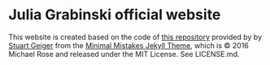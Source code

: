 # Julia Grabinski official website
This website is created based on the code of [this repository](https://github.com/academicpages/academicpages.github.io) provided by by [Stuart Geiger](https://github.com/staeiou) from the [Minimal Mistakes Jekyll Theme](https://mmistakes.github.io/minimal-mistakes/), which is © 2016 Michael Rose and released under the MIT License. See LICENSE.md. 
